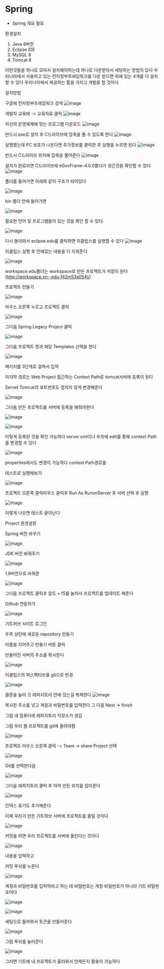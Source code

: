 # Spring

- Spring 개요 필요

환경설치
1. Java 8버전
2. Eclipse IDE
3. MySQL 8 
4. Tomcat 8

이런것들을 하나로 모아서 설치해야하는데 하나로 다운받아서 세팅하는 방법이 있다
우리나라에서 사용하고 있는 전자정부프레임워크를 다운 받으면 위에 있는 4개를 다 설치할 수 있다
우리나라에서 제공하는 툴을 가지고 개발을 할 것이다

설치방법

구글에 전자정부프레임워크 검색
![image](https://github.com/juhyun98/Spring/assets/140494238/28412779-2992-4aa1-b170-094c86803013)



개발자 교육에 -> 교육자료 클릭
![image](https://github.com/juhyun98/Spring/assets/140494238/df6f57b0-b3eb-4007-930d-0600ec5737ee)



자신의 운영체제에 맞는 프로그램 다운로드
![image](https://github.com/juhyun98/Spring/assets/140494238/4854e0fe-8f40-4508-a632-74e002937a9f)


반드시 exe로 설치 후 C드라이브에 압축을 풀 수 있도록 한다
![image](https://github.com/juhyun98/Spring/assets/140494238/5d40cbb9-8f30-4bc3-bacf-f47903fc47fc)

실행했는데 PC 보호가 나온다면 추가정보를 클릭한 후 실행을 누르면 된다
![image](https://github.com/juhyun98/Spring/assets/140494238/924df8e6-19f1-42a5-b18e-7a6ed9257704)




반드시 C드라이브 위치에 압축을 풀어준다
![image](https://github.com/juhyun98/Spring/assets/140494238/fe1157bb-5ce4-470b-9f35-710cbab38885)


설치가 완료되면 C드라이브에 eGovFrame-4.0.0폴더가 생긴것을 확인할 수 있다
![image](https://github.com/juhyun98/Spring/assets/140494238/a14beaf0-f4b9-46a1-abce-5153dccece0e)





폴더를 들어가면 아래와 같이 구조가 되어있다


![image](https://github.com/juhyun98/Spring/assets/140494238/dcece758-cc72-414f-862a-043d8c6188fb)




bin 폴더 안에 들어가면


![image](https://github.com/juhyun98/Spring/assets/140494238/93d2a847-6ab9-4fb4-9940-9d819065e9b9)





필요한 언어 및 프로그램들이 있는 것을 확인 할 수 있다.

![image](https://github.com/juhyun98/Spring/assets/140494238/65eab37c-83f1-4739-9a8e-4215dd1ee033)



다시 돌아와서 eclipse.edu를 클릭하면 이클립스를 실행할 수 있다
![image](https://github.com/juhyun98/Spring/assets/140494238/98d9bbd3-e322-46c8-b36b-639285ab560c)





이클립스 실행 후 안에있는 내용을 다 지워준다

![image](https://github.com/juhyun98/Spring/assets/140494238/adba52c5-4598-4245-b5b2-b50421ce3ae9)




workspace.edu폴더는 workspace로 만든 프로젝트가 저장이 된다 (http://workspace.xn--edu-f42m53a054l/)




프로젝트 만들기


![image](https://github.com/juhyun98/Spring/assets/140494238/9a53f016-aa2f-4522-9912-79aab7644f6c)


마우스 오른쪽 누르고 프로젝트 클릭

![image](https://github.com/juhyun98/Spring/assets/140494238/0b0f50b4-28d4-47a9-bb3c-d19cf3fe6e9b)


그다음 Spring Legacy Project 클릭

![image](https://github.com/juhyun98/Spring/assets/140494238/ea27be82-bdd6-48d9-9f30-39ea87480726)




그다음 프로젝트 명과 해당 Templates 선택을 한다

![image](https://github.com/juhyun98/Spring/assets/140494238/bbda719e-228f-4a99-8d53-2478dfe144cd)



패키지를 3단계로 걸쳐서 입력

마지막 경로는 Web Project 접근하는 Context Path로 tomcat서버에 등록이 된다

Servet Tomcat의 포트번호도 겹치지 않게 변경해준다

![image](https://github.com/juhyun98/Spring/assets/140494238/8a2d7790-3ed9-4360-b3b4-04d40270e6e3)



그다음 만든 프로젝트를 서버에 등록을 해줘야한다

![image](https://github.com/juhyun98/Spring/assets/140494238/a7c2eac8-453c-4aec-bb6e-0bc4e42c9b2c)


![image](https://github.com/juhyun98/Spring/assets/140494238/b1e2dadc-550b-4c73-9c70-3943ac5fcecd)




이렇게 등록된 것을 확인 가능하다 server.xml이나 우측에 edit를 통해 context Path를 변경할 수 있다


![image](https://github.com/juhyun98/Spring/assets/140494238/15c4d1a3-1711-41f2-85a4-545b2b1499e8)




properties에서도 변경이 가능하다 context Path경로를



테스트로 실행해보기

![image](https://github.com/juhyun98/Spring/assets/140494238/87f62f36-d6d5-4e0a-a3d5-428fff93d876)


프로젝트 오른쪽 클릭마우스 클릭후 Run As RunonServer 후 서버 선택 후 실행

![image](https://github.com/juhyun98/Spring/assets/140494238/f92edf2d-f45c-454f-ab97-e5c02ecf312a)



이렇게 나오면 테스트 끝이난다



Project 환경설정

Spring 버전 바꾸기

![image](https://github.com/juhyun98/Spring/assets/140494238/22b4ae36-ce48-493e-99d9-cca937e69e08)





JDK 버전 바꿔주기

![image](https://github.com/juhyun98/Spring/assets/140494238/c74f8e90-ef83-4ff8-aa16-5273f4a5c972)


1.8버전으로 바꿔준


![image](https://github.com/juhyun98/Spring/assets/140494238/e111d5ff-6715-4958-8975-e18ef55996cb)


그다음 프로젝트 클릭후 알트 + f5를 눌러서 프로젝트를 업데이트 해준다

Github 연동하기

![image](https://github.com/juhyun98/Spring/assets/140494238/0730585a-de76-4fc0-8253-b39087fa9cfc)


기트허브 사이트 로그인




우측 상단에 새로운 repository 만들기




이름을 지어주고 만들기 버튼 클릭



만들어진 서버의 주소를 복사한다

![image](https://github.com/juhyun98/Spring/assets/140494238/cd3ca014-b7ed-4ea1-9ff3-95ec5445447c)



이클립스의 퍼스펙티브를 git으로 번경

![image](https://github.com/juhyun98/Spring/assets/140494238/e0e38358-959b-428d-be08-ad36454c2f7a)



클론을 눌러 깃 레파지토리 안에 있는걸 복제한다
![image](https://github.com/juhyun98/Spring/assets/140494238/3142dc7c-521e-4e5e-ba4b-41a0054f1d1e)


복사한 주소를 넣고 계정과 비밀번호를 입력한다 그 다음 Next -> finish

그럼 내 컴퓨터에 레파지토리 저장소가 생김

그럼 우리 웹 프로젝트를 git에 올려야함


![image](https://github.com/juhyun98/Spring/assets/140494238/ff413f84-41d0-47b6-9c1d-71709bf2848e)



프로젝트 마우스 오른쪽 클릭 -> Team -> share Project 선택

![image](https://github.com/juhyun98/Spring/assets/140494238/a0fc1ecc-4103-4c47-b981-9482e3ff426f)



Git를 선택한다음

![image](https://github.com/juhyun98/Spring/assets/140494238/a2dee75b-2f19-475d-be5a-7edbea87319e)


그다음 레파지토리 클릭 후 아까 만든 위치를 잡아준다

![image](https://github.com/juhyun98/Spring/assets/140494238/43a55a92-b64e-4287-9e19-8d65d916a943)


인덱스 표기도 추가해준다

이제 우리가 만든 기트허브 서버에 프로젝트를 올릴 것이다

![image](https://github.com/juhyun98/Spring/assets/140494238/ebc85f71-d27b-4dab-b465-d8a9099fee99)


커밋을 하면 우리 프로젝트를 서버에 올린다는 것이다

![image](https://github.com/juhyun98/Spring/assets/140494238/b797c91c-ca3f-48cc-82ae-00b8f8708d32)


내용을 입력하고

커밋 푸쉬를 누른다

![image](https://github.com/juhyun98/Spring/assets/140494238/5741f68b-a0d5-4fef-98ec-8dbb5a547ea9)



계정과 비밀번호를 입력하라고 하는 데 비밀번호는 계정 비밀번호가 아니라 기트 비밀번호이다


![image](https://github.com/juhyun98/Spring/assets/140494238/bc4b6b7d-a7b3-44e0-9a33-312ef00a6d66)

![image](https://github.com/juhyun98/Spring/assets/140494238/393b458d-840f-4b13-899d-4c1991ec0345)


세팅으로 들어와서 토큰을 만들어준다

![image](https://github.com/juhyun98/Spring/assets/140494238/a581b969-8fb6-4740-a7ac-052738718330)


그럼 푸쉬를 눌러준다

![image](https://github.com/juhyun98/Spring/assets/140494238/4eab3a62-b9cd-46b1-a25d-d36586c543b0)



그러면 기트에 내 프로젝트가 올라와서 언제든지 활용이 가능하다

